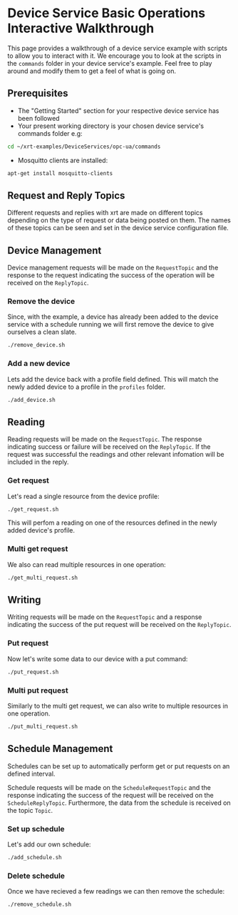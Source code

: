 # Device Service Basic Operations Interactive Walkthrough

This page provides a walkthrough of a device service example with scripts to allow you to interact with it. 
We encourage you to look at the scripts in the `commands` folder in your device service's example. Feel free to play around and modify them to get a feel of what is going on.

## Prerequisites

* The "Getting Started" section for your respective device service has been followed 
* Your present working directory is your chosen device service's commands folder e.g:

```bash
cd ~/xrt-examples/DeviceServices/opc-ua/commands
```

* Mosquitto clients are installed:

```bash
apt-get install mosquitto-clients
```

## Request and Reply Topics

Different requests and replies with xrt are made on different topics depending on the type of request or data being posted on them. The names of these topics can be seen and set in the device service configuration file. 

## Device Management

Device management requests will be made on the `RequestTopic` and the response to the request indicating the success of the operation will be received on the `ReplyTopic`. 

### Remove the device
Since, with the example, a device has already been added to the device service with a schedule running we will first remove the device to give ourselves a clean slate.

```bash
./remove_device.sh
```

### Add a new device
Lets add the device back with a profile field defined. This will match the newly added device to a profile in the `profiles` folder.

```bash
./add_device.sh
```

## Reading 

Reading requests will be made on the `RequestTopic`. The response indicating success or failure will be received on the `ReplyTopic`. If the request was successful the readings and other relevant infomation will be included in the reply.

### Get request
Let's read a single resource from the device profile:

```bash
./get_request.sh
```
This will perfom a reading on one of the resources defined in the newly added device's profile. 

### Multi get request
We also can read multiple resources in one operation:

```bash
./get_multi_request.sh
```

## Writing

Writing requests will be made on the `RequestTopic` and a response indicating the success of the put request will be received on the `ReplyTopic`.

### Put request
Now let's write some data to our device with a put command:

```bash
./put_request.sh
```

### Multi put request
Similarly to the multi get request, we can also write to multiple resources in one operation.

```bash
./put_multi_request.sh
```

## Schedule Management

Schedules can be set up to automatically perform get or put requests on an defined interval.

Schedule requests will be made on the `ScheduleRequestTopic` and the response indicating the success of the request will be received on the `ScheduleReplyTopic`. Furthermore, the data from the schedule is received on the topic `Topic`. 

### Set up schedule
Let's add our own schedule:
```bash
./add_schedule.sh
```

### Delete schedule
Once we have recieved a few readings we can then remove the schedule:
```bash
./remove_schedule.sh
```
